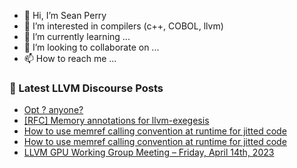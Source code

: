 - 👋 Hi, I’m Sean Perry
- 👀 I’m interested in compilers (c++, COBOL, llvm)
- 🌱 I’m currently learning ...
- 💞️ I’m looking to collaborate on ...
- 📫 How to reach me ...

<!---
s66perry/s66perry is a ✨ special ✨ repository because its `README.md` (this file) appears on your GitHub profile.
You can click the Preview link to take a look at your changes.
--->
### 📕 Latest LLVM Discourse Posts

<!-- DISCOURSE-LLVM:START -->
- [Opt ? anyone?](https://discourse.llvm.org/t/opt-anyone/69966#post_1)
- [[RFC] Memory annotations for llvm-exegesis](https://discourse.llvm.org/t/rfc-memory-annotations-for-llvm-exegesis/69554#post_10)
- [How to use memref calling convention at runtime for jitted code](https://discourse.llvm.org/t/how-to-use-memref-calling-convention-at-runtime-for-jitted-code/69963#post_3)
- [How to use memref calling convention at runtime for jitted code](https://discourse.llvm.org/t/how-to-use-memref-calling-convention-at-runtime-for-jitted-code/69963#post_2)
- [LLVM GPU Working Group Meeting – Friday, April 14th, 2023](https://discourse.llvm.org/t/llvm-gpu-working-group-meeting-friday-april-14th-2023/69819#post_4)
<!-- DISCOURSE-LLVM:END -->
